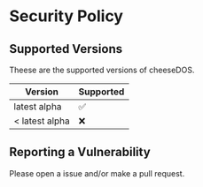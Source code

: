 # Security Policy

## Supported Versions

Theese are the supported versions of cheeseDOS.

| Version        | Supported          |
| -------------- | ------------------ |
| latest alpha   | :white_check_mark: |
| < latest alpha | :x:                |

## Reporting a Vulnerability

Please open a issue and/or make a pull request.
